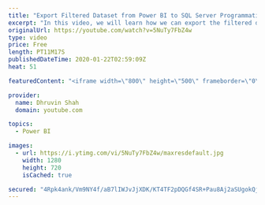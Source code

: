 ```yaml
---
title: "Export Filtered Dataset from Power BI to SQL Server Programmatically using API and Power BI Embedded"
excerpt: "In this video, we will learn how we can export the filtered data from Power BI report and insert the data back to the SQL Server.  Power BI Service don’t provide such customization. However, we can manage this thing with the help of the Power BI Embedded concept. First we need to embed the Power BI report."
originalUrl: https://youtube.com/watch?v=5NuTy7FbZ4w
type: video
price: Free
length: PT11M17S
publishedDateTime: 2020-01-22T02:59:09Z
heat: 51

featuredContent: "<iframe width=\"800\" height=\"500\" frameborder=\"0\" src=\"https://www.youtube.com/embed/5NuTy7FbZ4w\" allow=\"accelerometer; autoplay; encrypted-media; gyroscope; picture-in-picture\" allowfullscreen></iframe>"

provider:
  name: Dhruvin Shah
  domain: youtube.com

topics:
  - Power BI

images:
  - url: https://i.ytimg.com/vi/5NuTy7FbZ4w/maxresdefault.jpg
    width: 1280
    height: 720
    isCached: true

secured: "4Rpk4ank/Vm9NY4f/aB7lIWJvJjXDK/KT4TF2pDQGf4SR+Pau8Aj2aSUgokQjymKj1WoG/G60RdJEm969NHdhwjlQ516M6r9NrKA33e3ZMvtI/7aZ4SeCL3gI/GB9tqa1jHsSttPnjtOJKxHF2ZcdKFd6jd4EeiNLQ88tln6uq+vo2S8e/or1ZfHs5DcczA4aMUfRGQYfryzP3fIa7l/QgljDvZ4tHrwkY0hZroTI2qqn/csQyMAPakwfPBcGLSxZf+IjK+jNVobMDvX5YWx8PEW5MWhWBa81Wps6TYtHAamijBP0Y1PYCzAyA5ftfZ9z4Z70zQOc5zmDW5i2N/WojztSecXWacZcGL18B6i9PpkGM+PKYg07uBlikOpd/Rt72VM+8tSkC2ttQhYCFBY6mgr9a2/nG4KCuTsP7BpmZ8=;IGtCUpVMGN13FNdzPfgBmg=="
---
```


